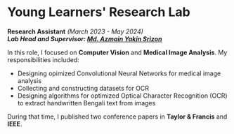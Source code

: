 # Young Learners' Research Lab 
**Research Assistant** *(March 2023 - May 2024)*  
***Lab Head and Supervisor: [Md. Azmain Yakin Srizon](https://www.ruet.ac.bd/azmainsrizon)***

In this role, I focused on **Computer Vision** and **Medical Image Analysis**. My responsibilities included:

- Designing opimized Convolutional Neural Networks for medical image analysis
- Collecting and constructing datasets for OCR
- Designing algorithms for optimized Optical Character Recognition (OCR) to extract handwritten Bengali text from images

During that time, I published two conference papers in **Taylor & Francis** and **IEEE**.

